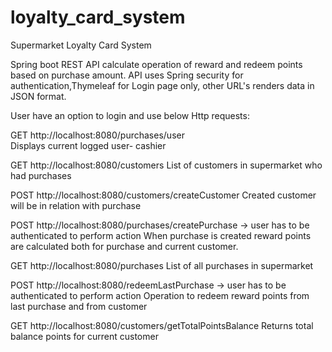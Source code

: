 # loyalty_card_system
Supermarket Loyalty Card System

Spring boot REST API calculate operation of reward and redeem points based on purchase amount.
API uses Spring security for authentication,Thymeleaf for Login page only, other URL's renders data in  JSON format.

User have an option to login and use below Http requests:

GET http://localhost:8080/purchases/user  
  Displays current logged user- cashier 

GET http://localhost:8080/customers
  List of customers in supermarket who had purchases

POST http://localhost:8080/customers/createCustomer
  Created customer will be in relation with purchase

POST http://localhost:8080/purchases/createPurchase -> user has to be authenticated to perform action
  When purchase is created reward points are calculated both for purchase and current customer.

GET http://localhost:8080/purchases
  List of all purchases in supermarket

POST http://localhost:8080/redeemLastPurchase -> user has to be authenticated to perform action
  Operation to redeem reward points from last purchase and from customer

GET http://localhost:8080/customers/getTotalPointsBalance
  Returns total balance points for current customer

  



